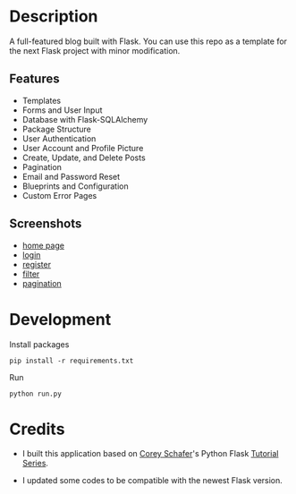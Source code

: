 # Description

A full-featured blog built with Flask. You can use this repo as a template for the next Flask project with minor modification.


## Features
- Templates
- Forms and User Input
- Database with Flask-SQLAlchemy
- Package Structure
- User Authentication
- User Account and Profile Picture
- Create, Update, and Delete Posts
- Pagination
- Email and Password Reset
- Blueprints and Configuration
- Custom Error Pages

## Screenshots
- [home page](screenshots/home.png)
- [login](screenshots/login.png)
- [register](screenshots/register.png)
- [filter](screenshots/filter_by_user.png)
- [pagination](screenshots/pagination.png)


# Development

Install packages
```
pip install -r requirements.txt
```

Run 
```
python run.py
```

# Credits

- I built this application based on [Corey Schafer](https://www.youtube.com/c/Coreyms)'s Python Flask [Tutorial Series](https://www.youtube.com/playlist?list=PL-osiE80TeTs4UjLw5MM6OjgkjFeUxCYH).

- I updated some codes to be compatible with the newest Flask version.
